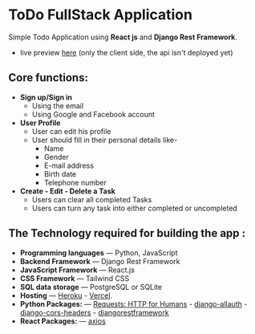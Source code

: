 # ToDo FullStack Application
  Simple Todo Application using **React js** and **Django Rest Framework**.
  * live preview [here](https://to-do-full-stack-application.vercel.app/) (only the client side, the api isn't deployed yet)
## Core functions:

- **Sign up/Sign in**
    - Using the email
    - Using Google and Facebook account 
- **User Profile**
    - User can edit his profile
    - User should fill in their personal details like-
      - Name
      - Gender
      - E-mail address
      - Birth date
      - Telephone number
- **Create - Edit - Delete a Task**
    - Users can clear all completed Tasks
    - Users can turn any task into either completed or uncompleted

## The Technology required for building the app :

- **Programming languages** — Python, JavaScript
- **Backend Framework** — Django Rest Framework
- **JavaScript Framework** — React.js
- **CSS Framework** — Tailwind CSS
- **SQL data storage** — PostgreSQL or SQLite
- **Hosting** — [Heroku](https://www.heroku.com/) - [Vercel](https://vercel.com/).
- **Python Packages:** — [Requests: HTTP for Humans](https://requests.readthedocs.io/en/latest/) - [django-allauth](https://django-allauth.readthedocs.io/) - [django-cors-headers](https://github.com/adamchainz/django-cors-headers) - [djangorestframework](https://www.django-rest-framework.org/)
- **React Packages:** — [axios](https://axios-http.com/docs/intro)
